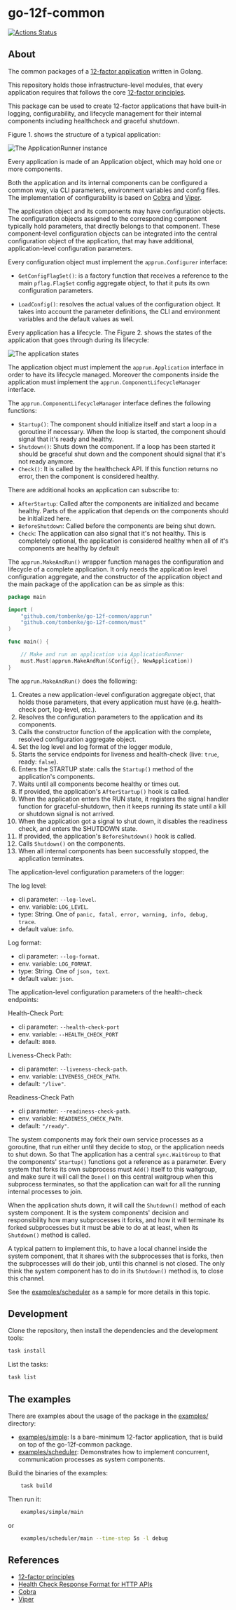go-12f-common
=============

[![Actions Status](https://github.com/tombenke/go-12f-common/workflows/ci/badge.svg)](https://github.com/tombenke/go-12f-common)

## About

The common packages of a [12-factor application](https://12factor.net/) written in Golang.

This repository holds those infrastructure-level modules,
that every application requires that follows the core [12-factor principles](https://12factor.net/).

This package can be used to create 12-factor applications that have built-in logging, configurability,
 and lifecycle management for their internal components including healthcheck and graceful shutdown.

Figure 1. shows the structure of a typical application:

![The ApplicationRunner instance](docs/ApplicationRunner.png)

Every application is made of an Application object, which may hold one or more components.

Both the application and its internal components can be configured a common way,
via CLI parameters, environment variables and config files.
The implementation of configurability is based on [Cobra](https://cobra.dev/) and [Viper](https://github.com/spf13/viper).

The application object and its components may have configuration objects. The configuration objects assigned to the corresponding component typically hold parameters, that directly belongs to that component. These component-level configuration objects can be integrated into the central configuration object of the application, that may have additional, application-level configuration parameters.

Every configuration object must implement the `apprun.Configurer` interface:

- `GetConfigFlagSet()`: is a factory function that receives a reference to the main `pflag.FlagSet` config aggregate object, to that it puts its own configuration parameters.

- `LoadConfig()`: resolves the actual values of the configuration object. It takes into account the parameter definitions, the CLI and environment variables and the default values as well.

Every application has a lifecycle. The Figure 2. shows the states of the application that goes through during its lifecycle:

![The application states](docs/application-states.png)

The application object must implement the `apprun.Application` interface in order to have its lifecycle managed.
Moreover the components inside the application must implement the `apprun.ComponentLifecycleManager` interface.

The `apprun.ComponentLifecycleManager` interface defines the following functions:

- `Startup()`: The component should initialize itself and start a loop in a goroutine if necessary. When the loop is started, the component should signal that it's ready and healthy.
- `Shutdown()`: Shuts down the component. If a loop has been started it should be graceful shut down and the component should signal that it's not ready anymore.
- `Check()`:  It is called by the healthcheck API. If this function returns no error, then the component is considered healthy.

There are additional hooks an application can subscribe to:

- `AfterStartup`: Called after the components are initialized and became healthy. Parts of the application that depends on the components should be initialized here.
- `BeforeShutdown`: Called before the components are being shut down.
- `Check`: The application can also signal that it's not healthy. This is completely optional, the application is considered healthy when all of it's components are healthy by default


The `apprun.MakeAndRun()` wrapper function manages the configuration and lifecycle of a complete application.
It only needs the application level configuration aggregate, and the constructor of the application object and the main package of the application can be as simple as this:

```go
package main

import (
	"github.com/tombenke/go-12f-common/apprun"
	"github.com/tombenke/go-12f-common/must"
)

func main() {

	// Make and run an application via ApplicationRunner
	must.Must(apprun.MakeAndRun(&Config{}, NewApplication))
}
```

The `apprun.MakeAndRun()` does the following:

1. Creates a new application-level configuration aggregate object, that holds those parameters, that every application must have (e.g. health-check port, log-level, etc.).
2. Resolves the configuration parameters to the application and its components.
3. Calls the constructor function of the application with the complete, resolved configuration aggregate object.
4. Set the log level and log format of the logger module,
5. Starts the service endpoints for liveness and health-check (live: `true`, ready: `false`).
6. Enters the STARTUP state: calls the `Startup()` method of the application's components.
7. Waits until all components become healthy or times out.
8. If provided, the application's `AfterStartup()` hook is called.
9. When the application enters the RUN state, it registers the signal handler function for graceful-shutdown, then it keeps running its state until a kill or shutdown signal is not arrived.
10. When the application got a signal to shut down, it disables the readiness check, and enters the SHUTDOWN state.
11. If provided, the application's `BeforeShutdown()` hook is called.
12. Calls `Shutdown()` on the components.
13. When all internal components has been successfully stopped, the application terminates.

The application-level configuration parameters of the logger:

The log level:
- cli parameter: `--log-level`.
- env. variable: `LOG_LEVEL`.
- type: String. One of `panic, fatal, error, warning, info, debug, trace`.
- default value: `info`.

Log format:
- cli parameter: `--log-format`.
- env. variable: `LOG_FORMAT`.
- type: String. One of `json, text`.
- default value: `json`.

The application-level configuration parameters of the health-check endpoints:

Health-Check Port:
- cli parameter: `--health-check-port`
- env. variable: `--HEALTH_CHECK_PORT`
- default: `8080`.
	
Liveness-Check Path:
- cli parameter: `--liveness-check-path`.
- env. variable: `LIVENESS_CHECK_PATH`.
- default: `"/live"`.

Readiness-Check Path
- cli parameter: `--readiness-check-path`.
- env. variable: `READINESS_CHECK_PATH`.
- default: `"/ready"`.

The system components may fork their own service processes as a goroutine, that run either until they decide to stop, or the application needs to shut down. So that The application has a central `sync.WaitGroup` to that the components' `Startup()` functions got a reference as a parameter. Every system that forks its own subprocess must `Add()` itself to this waitgroup, and make sure it will call the `Done()` on this central waitgroup when this subprocess terminates, so that the application can wait for all the running internal processes to join.

When the application shuts down, it will call the `Shutdown()` method of each system component. 
It is the system components' decision and responsibility how many subprocesses it forks, and how it will terminate its forked subprocesses but it must be able to do at at least, when its `Shutdown()` method is called.

A typical pattern to implement this, to have a local channel inside the system component, that it shares with the subprocesses that is forks, then the subprocesses will do their job, until this channel is not closed. The only think the system component has to do in its `Shutdown()` method is, to close this channel.

See the [examples/scheduler](examples/scheduler/) as a sample for more details in this topic.

## Development

Clone the repository, then install the dependencies and the development tools:

```bash
task install
```

List the tasks:

```bash
task list
```

## The examples

There are examples about the usage of the package in the [examples/](examples/) directory:

- [examples/simple](examples/simple/): Is a bare-minimum 12-factor application, that is build on top of the go-12f-common package.
- [examples/scheduler](examples/scheduler/): Demonstrates how to implement concurrent, communication processes as system components.

Build the binaries of the examples:

```bash
    task build
```

Then run it:

```bash
    examples/simple/main
```

or

```bash
    examples/scheduler/main --time-step 5s -l debug
```

## References

- [12-factor principles](https://12factor.net/)
- [Health Check Response Format for HTTP APIs](https://datatracker.ietf.org/doc/html/draft-inadarei-api-health-check-06)
- [Cobra](https://cobra.dev/)
- [Viper](https://github.com/spf13/viper)

